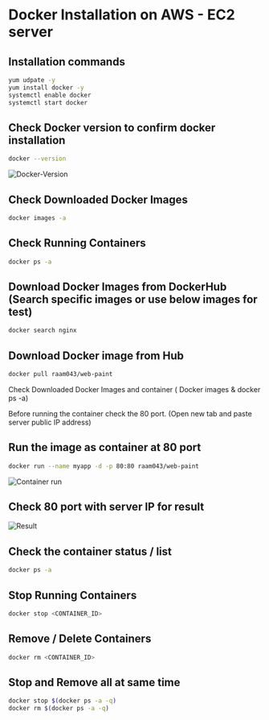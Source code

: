 # Docker Installation on AWS - EC2 server


## Installation commands

```sh
yum udpate -y
yum install docker -y
systemctl enable docker
systemctl start docker
```

## Check Docker version to confirm docker installation
```sh
docker --version
```
![Docker-Version](https://user-images.githubusercontent.com/111989928/206135782-6289c5d1-dda3-4ba7-86fb-2d7dd6b03b91.png)



## Check Downloaded Docker Images
```sh
docker images -a
```

## Check Running Containers
```sh
docker ps -a
```

## Download Docker Images from DockerHub (Search specific images or use below images for test)
```sh
docker search nginx
```

## Download Docker image from Hub
```sh
docker pull raam043/web-paint
```

Check Downloaded Docker Images and container ( Docker images & docker ps -a)

Before running the container check the 80 port. (Open new tab and paste server public IP address)


## Run the image as container at 80 port
```sh
docker run --name myapp -d -p 80:80 raam043/web-paint
```

![Container run](https://user-images.githubusercontent.com/111989928/206136012-f2a7f06f-0594-4cdd-aa54-dc83998e9570.png)

## Check 80 port with server IP for result

![Result](https://user-images.githubusercontent.com/111989928/206136537-7a6bf762-a62e-44bd-b55b-035fe05f1451.png)




## Check the container status / list
```sh
docker ps -a
```

## Stop Running Containers
```sh
docker stop <CONTAINER_ID>
```

## Remove / Delete Containers
```sh
docker rm <CONTAINER_ID>
```

## Stop and Remove all at same time
```sh
docker stop $(docker ps -a -q)
docker rm $(docker ps -a -q)
```



